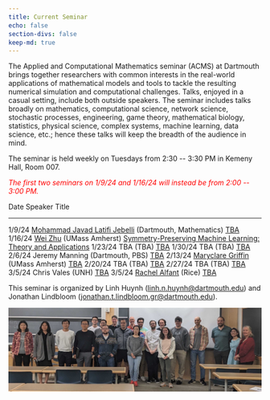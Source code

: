 ```yaml
---
title: Current Seminar
echo: false
section-divs: false
keep-md: true
---
```



The Applied and Computational Mathematics seminar (ACMS) at Dartmouth brings together researchers with common interests in the real-world applications of mathematical models and tools to tackle the resulting numerical simulation and computational challenges. Talks, enjoyed in a casual setting, include both outside speakers. The seminar includes talks broadly on mathematics, computational science, network science, stochastic processes, engineering, game theory, mathematical biology, statistics, physical science, complex systems, machine learning, data science, etc.; hence these talks will keep the breadth of the audience in mind.

The seminar is held weekly on Tuesdays from 2:30 -- 3:30 PM in Kemeny Hall, Room 007.

<span style="color:red">*The first two seminars on 1/9/24 and 1/16/24 will instead be from 2:00 -- 3:00 PM.*</span>

<!-- This cell looks through the seminar_talks YAML file and generates the current seminar schedule. -->

Date     Speaker                                                                                            Title
-------  -------------------------------------------------------------------------------------------------  -------------------------------------------------------------------------------------------
1/9/24   [Mohammad Javad Latifi Jebelli](https://math.dartmouth.edu/~mjebelli/) (Dartmouth, Mathematics)    [TBA](/seminar_pages/JebelliW24.html)
1/16/24  [Wei Zhu](https://www.umass.edu/mathematics-statistics/directory/faculty/wei-zhu) (UMass Amherst)  [Symmetry-Preserving Machine Learning: Theory and Applications](/seminar_pages/ZhuW24.html)
1/23/24  TBA (TBA)                                                                                          [TBA](/seminar_pages/TBA1W24.html)
1/30/24  TBA (TBA)                                                                                          [TBA](/seminar_pages/TBA2W24.html)
2/6/24   Jeremy Manning (Dartmouth, PBS)                                                                    [TBA](/seminar_pages/ManningW24.html)
2/13/24  [Maryclare Griffin](https://maryclare.github.io/) (UMass Amherst)                                  [TBA](/seminar_pages/GriffinW24.html)
2/20/24  TBA (TBA)                                                                                          [TBA](/seminar_pages/TBA3W24.html)
2/27/24  TBA (TBA)                                                                                          [TBA](/seminar_pages/TBA4W24.html)
3/5/24   Chris Vales (UNH)                                                                                  [TBA](/seminar_pages/ValesW24.html)
3/5/24   [Rachel Alfant](https://rachaelalfant.github.io/) (Rice)                                           [TBA](/seminar_pages/AlfantW24.html)


This seminar is organized by Linh Huynh (linh.n.huynh@dartmouth.edu) and Jonathan Lindbloom (jonathan.t.lindbloom.gr@dartmouth.edu).

![](acms_banner.JPG)


